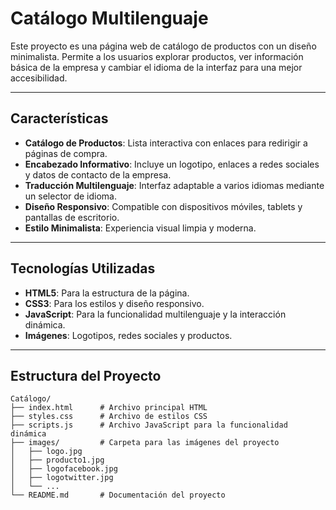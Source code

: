 # Catálogo Multilenguaje

Este proyecto es una página web de catálogo de productos con un diseño minimalista. Permite a los usuarios explorar productos, ver información básica de la empresa y cambiar el idioma de la interfaz para una mejor accesibilidad.

---

## **Características**

- **Catálogo de Productos**: Lista interactiva con enlaces para redirigir a páginas de compra.
- **Encabezado Informativo**: Incluye un logotipo, enlaces a redes sociales y datos de contacto de la empresa.
- **Traducción Multilenguaje**: Interfaz adaptable a varios idiomas mediante un selector de idioma.
- **Diseño Responsivo**: Compatible con dispositivos móviles, tablets y pantallas de escritorio.
- **Estilo Minimalista**: Experiencia visual limpia y moderna.

---

## **Tecnologías Utilizadas**

- **HTML5**: Para la estructura de la página.
- **CSS3**: Para los estilos y diseño responsivo.
- **JavaScript**: Para la funcionalidad multilenguaje y la interacción dinámica.
- **Imágenes**: Logotipos, redes sociales y productos.

---

## **Estructura del Proyecto**

```plaintext
Catálogo/
├── index.html      # Archivo principal HTML
├── styles.css      # Archivo de estilos CSS
├── scripts.js      # Archivo JavaScript para la funcionalidad dinámica
├── images/         # Carpeta para las imágenes del proyecto
│   ├── logo.jpg
│   ├── producto1.jpg
│   ├── logofacebook.jpg
│   ├── logotwitter.jpg
│   └── ...
└── README.md       # Documentación del proyecto
